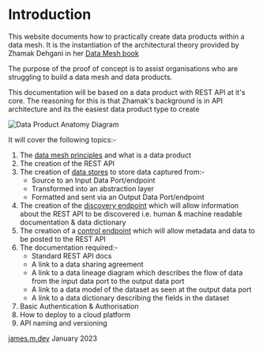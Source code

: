 # Introduction
This website documents how to practically create data products within a data mesh.
It is the instantiation of the architectural theory provided by Zhamak Dehgani in her [Data Mesh book](https://www.oreilly.com/library/view/data-mesh/9781492092384)

The purpose of the proof of concept is to assist organisations who are struggling to build a data mesh and data products.

This documentation will be based on a data product with REST API at it's core. The reasoning for this is that Zhamak's background is in API architecture and its the easiest data product type to create 

![Data Product Anatomy Diagram](files://dp-anatomy-diagram.jpg)

It will cover the following topics:- 
1. The [data mesh principles](data-mesh-principles.md) and what is a data product
2. The creation of the REST API
3. The creation of [data stores](dp-datastores.md) to store data captured from:-
   * Source to an Input Data Port/endpoint
   * Transformed into an abstraction layer
   * Formatted and sent via an Output Data Port/endpoint
3. The creation of the [discovery endpoint](dp-discovery-endpoint.md) which will allow information about the REST API to be discovered 
   i.e. human & machine readable documentation & data dictionary
4. The creation of a [control endpoint](dp-control-endpoint.md) which will allow metadata and data to be posted to the REST API
5. The documentation required:-
   * Standard REST API docs
   * A link to a data sharing agreement
   * A link to a data lineage diagram which describes the flow of data from the input data port to the output data port
   * A link to a data model of the dataset as seen at the output data port
   * A link to a data dictionary describing the fields in the dataset
6. Basic Authentication & Authorisation
7. How to deploy to a cloud platform
8. API naming and versioning

[james.m.dey](mailto://james.dey@hotmail.com) January 2023